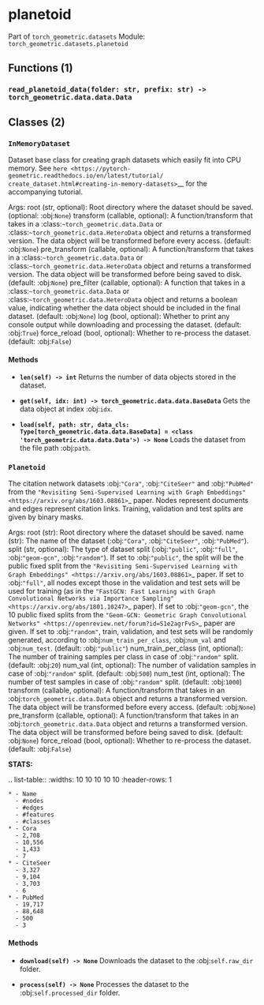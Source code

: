 # planetoid

Part of `torch_geometric.datasets`
Module: `torch_geometric.datasets.planetoid`

## Functions (1)

### `read_planetoid_data(folder: str, prefix: str) -> torch_geometric.data.data.Data`

## Classes (2)

### `InMemoryDataset`

Dataset base class for creating graph datasets which easily fit
into CPU memory.
See `here <https://pytorch-geometric.readthedocs.io/en/latest/tutorial/
create_dataset.html#creating-in-memory-datasets>`__ for the accompanying
tutorial.

Args:
    root (str, optional): Root directory where the dataset should be saved.
        (optional: :obj:`None`)
    transform (callable, optional): A function/transform that takes in a
        :class:`~torch_geometric.data.Data` or
        :class:`~torch_geometric.data.HeteroData` object and returns a
        transformed version.
        The data object will be transformed before every access.
        (default: :obj:`None`)
    pre_transform (callable, optional): A function/transform that takes in
        a :class:`~torch_geometric.data.Data` or
        :class:`~torch_geometric.data.HeteroData` object and returns a
        transformed version.
        The data object will be transformed before being saved to disk.
        (default: :obj:`None`)
    pre_filter (callable, optional): A function that takes in a
        :class:`~torch_geometric.data.Data` or
        :class:`~torch_geometric.data.HeteroData` object and returns a
        boolean value, indicating whether the data object should be
        included in the final dataset. (default: :obj:`None`)
    log (bool, optional): Whether to print any console output while
        downloading and processing the dataset. (default: :obj:`True`)
    force_reload (bool, optional): Whether to re-process the dataset.
        (default: :obj:`False`)

#### Methods

- **`len(self) -> int`**
  Returns the number of data objects stored in the dataset.

- **`get(self, idx: int) -> torch_geometric.data.data.BaseData`**
  Gets the data object at index :obj:`idx`.

- **`load(self, path: str, data_cls: Type[torch_geometric.data.data.BaseData] = <class 'torch_geometric.data.data.Data'>) -> None`**
  Loads the dataset from the file path :obj:`path`.

### `Planetoid`

The citation network datasets :obj:`"Cora"`, :obj:`"CiteSeer"` and
:obj:`"PubMed"` from the `"Revisiting Semi-Supervised Learning with Graph
Embeddings" <https://arxiv.org/abs/1603.08861>`_ paper.
Nodes represent documents and edges represent citation links.
Training, validation and test splits are given by binary masks.

Args:
    root (str): Root directory where the dataset should be saved.
    name (str): The name of the dataset (:obj:`"Cora"`, :obj:`"CiteSeer"`,
        :obj:`"PubMed"`).
    split (str, optional): The type of dataset split (:obj:`"public"`,
        :obj:`"full"`, :obj:`"geom-gcn"`, :obj:`"random"`).
        If set to :obj:`"public"`, the split will be the public fixed split
        from the `"Revisiting Semi-Supervised Learning with Graph
        Embeddings" <https://arxiv.org/abs/1603.08861>`_ paper.
        If set to :obj:`"full"`, all nodes except those in the validation
        and test sets will be used for training (as in the
        `"FastGCN: Fast Learning with Graph Convolutional Networks via
        Importance Sampling" <https://arxiv.org/abs/1801.10247>`_ paper).
        If set to :obj:`"geom-gcn"`, the 10 public fixed splits from the
        `"Geom-GCN: Geometric Graph Convolutional Networks"
        <https://openreview.net/forum?id=S1e2agrFvS>`_ paper are given.
        If set to :obj:`"random"`, train, validation, and test sets will be
        randomly generated, according to :obj:`num_train_per_class`,
        :obj:`num_val` and :obj:`num_test`. (default: :obj:`"public"`)
    num_train_per_class (int, optional): The number of training samples
        per class in case of :obj:`"random"` split. (default: :obj:`20`)
    num_val (int, optional): The number of validation samples in case of
        :obj:`"random"` split. (default: :obj:`500`)
    num_test (int, optional): The number of test samples in case of
        :obj:`"random"` split. (default: :obj:`1000`)
    transform (callable, optional): A function/transform that takes in an
        :obj:`torch_geometric.data.Data` object and returns a transformed
        version. The data object will be transformed before every access.
        (default: :obj:`None`)
    pre_transform (callable, optional): A function/transform that takes in
        an :obj:`torch_geometric.data.Data` object and returns a
        transformed version. The data object will be transformed before
        being saved to disk. (default: :obj:`None`)
    force_reload (bool, optional): Whether to re-process the dataset.
        (default: :obj:`False`)

**STATS:**

.. list-table::
    :widths: 10 10 10 10 10
    :header-rows: 1

    * - Name
      - #nodes
      - #edges
      - #features
      - #classes
    * - Cora
      - 2,708
      - 10,556
      - 1,433
      - 7
    * - CiteSeer
      - 3,327
      - 9,104
      - 3,703
      - 6
    * - PubMed
      - 19,717
      - 88,648
      - 500
      - 3

#### Methods

- **`download(self) -> None`**
  Downloads the dataset to the :obj:`self.raw_dir` folder.

- **`process(self) -> None`**
  Processes the dataset to the :obj:`self.processed_dir` folder.

